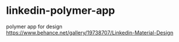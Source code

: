 # linkedin-polymer-app

polymer app for design https://www.behance.net/gallery/19738707/Linkedin-Material-Design 
